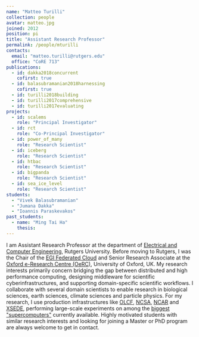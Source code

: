 ```yaml
---
name: "Matteo Turilli"
collection: people
avatar: matteo.jpg
joined: 2012
position: pi
title: "Assistant Research Professor"
permalink: /people/mturilli
contacts:
  email: "matteo.turilli@rutgers.edu"
  office: "CoRE 713"
publications:
  - id: dakka2018concurrent
    cofirst: true
  - id: balasubramanian2018harnessing
    cofirst: true
  - id: turilli2018building
  - id: turilli2017comprehensive
  - id: turilli2017evaluating
projects:
  - id: scalems
    role: "Principal Investigator"
  - id: rct
    role: "Co-Principal Investigator"
  - id: power_of_many
    role: "Research Scientist"
  - id: iceberg
    role: "Research Scientist"
  - id: htbac
    role: "Research Scientist"
  - id: bigpanda
    role: "Research Scientist"
  - id: sea_ice_level
    role: "Research Scientist"
students:
  - "Vivek Balasubramanian"
  - "Jumana Dakka"
  - "Ioannis Paraskevakos"
past_students:
  - name: "Ming Tai Ha"
    thesis: 
---
```


I am Assistant Research Professor at the department of [Electrical and Computer Engineering](https://www.ece.rutgers.edu/), Rutgers University. Before moving to Rutgers, I was the Chair of the [EGI Federated Cloud](https://wiki.egi.eu/wiki/EGI_Federated_Cloud) and Senior Research Associate at the [Oxford e-Research Centre (OeRC)](https://www.oerc.ox.ac.uk/), University of Oxford, UK. My research interests primarily concern bridging the gap between distributed and high performance computing, designing middleware for scientific cyberinfrastructures, and supporting domain-specific scientific workflows. I collaborate with several domain scientists to enable research in biological sciences, earth sciences, climate sciences and particle physics. For my research, I use production infrastructures like [OLCF](https://www.olcf.ornl.gov/olcf-resources/), [NCSA](http://www.ncsa.illinois.edu/), [NCAR](https://www2.cisl.ucar.edu/resources/resources-overview) and [XSEDE](https://www.xsede.org/), performing large-scale experiments on among the [biggest "supercomputers"](https://www.top500.org/) currently available. Highly motivated students with similar research interests and looking for joining a Master or PhD program are always welcome to get in contact.